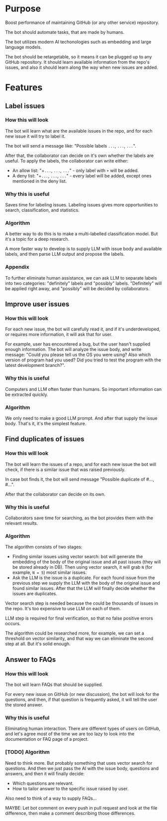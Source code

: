 # Purpose

Boost performance of maintaining GitHub (or any other service) repository.

The bot should automate tasks, that are made by humans.

The bot utilizes modern AI techonologies such as embedding and large language models.

The bot should be retargetable, so it means it can be plugged up to any GitHub repository. It should learn available information from the repo's issues, and also it should learn along the way when new issues are added.

# Features

## Label issues

### How this will look

The bot will learn what are the available issues in the repo, and for each new issue it will try to label it.

The bot will send a message like: "Possible labels `...`, `...`, `...`".

After that, the collaborator can decide on it's own whether the labels are useful. To apply the labels, the collaborator can write either:
- An allow list: "+`...`, `...`, `...`" - only label with `+` will be added.
- A deny list: "+`...`, `...`, `...`" - every label will be added, except ones mentioned in the deny list.

### Why this is useful

Saves time for labeling issues. Labeling issues gives more opportunities to search, classification, and statistics.

### Algorithm

A better way to do this is to make a multi-labelled classification model. But it's a topic for a deep research.

A more faster way to develop is to supply LLM with issue body and available labels, and then parse LLM output and propose the labels.

### Appendix

To further eliminate human assistance, we can ask LLM to separate labels into two categories: "definitely" labels and "possibly" labels. "Definitely" will be applied right away, and "possibly" will be decided by collaborators.

## Improve user issues

### How this will look

For each new issue, the bot will carefully read it, and if it's underdeveloped, or requires more information, it will ask that for user.

For example, user has encountered a bug, but the user hasn't supplied enough information. The bot will analyze the issue body, and write message: "Could you please tell us the OS you were using? Also which version of program had you used? Did you tried to test the program with the latest development branch?".

### Why this is useful

Computers and LLM often faster than humans. So important information can be extracted quickly.

### Algorithm

We only need to make a good LLM prompt. And after that supply the issue body. That's it, it's the simplest feature.

## Find duplicates of issues

### How this will look

The bot will learn the issues of a repo, and for each new issue the bot will check, if there is a similar issue that was raised previously.

In case bot finds it, the bot will send message "Possible duplicate of #..., #...".

After that the collaborator can decide on its own.

### Why this is useful

Collaborators save time for searching, as the bot provides them with the relevant results.

### Algorithm

The algorithm consists of two stages:
- Finding similar issues using vector search: bot will generate the embedding of the body of the original issue and all past issues (they will be stored already in DB). Then using vector search, it will grab `N` (for example, `N = 5`) most similar issues.
- Ask the LLM is the issue is a duplicate. For each found issue from the previous step we supply the LLM with the body of the original issue and found similar issues. After that the LLM will finally decide whether the issues are duplicates.

Vector search step is needed because the could be thousands of issues in the repo. It's too expensive to use LLM on each of them.

LLM step is required for final verification, so that no false positive errors occurs.

The algorithm could be researched more, for example, we can set a threshold on vector similarity, and that way we can eliminate the second step at all. But it's solid enough.

## Answer to FAQs

### How this will look

The bot will learn FAQs that should be supplied.

For every new issue on GitHub (or new discussion), the bot will look for the questions, and then, if that question is frequently asked, it will tell the user the stored answer.

### Why this is useful

Eliminating human interaction. There are different types of users on GitHub, and let's agree most of the time we are too lazy to look into the documentation or FAQ page of a project.

### [TODO] Algorithm

Need to think more. But probably something that uses vector search for questions. And then we just pass the AI with the issue body, questions and answers, and then it will finally decide:
- Which questions are relevant.
- How to tailor answer to the specific issue raised by user.

Also need to think of a way to supply FAQs...



MAYBE: Let bot comment on every push in pull request and look at the file difference, then make a comment describing those differences.
